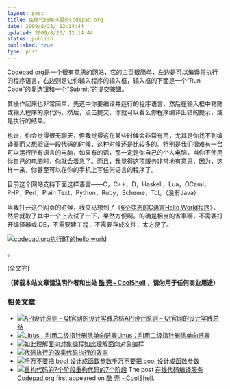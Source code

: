 ```yaml
---
layout: post
title: 在线代码编译服务Codepad.org
date: 2009/8/23/ 12:14:44
updated: 2009/8/23/ 12:14:44
status: publish
published: true
type: post
---
```


Codepad.org是一个很有意思的网站，它的主页很简单，左边是可以编译并执行的程序语言，右边则是让你输入程序的输入框，输入框的下面是一个“Run Code”的复选钮和一个“Submit”的提交按钮。


其操作起来也非常简单，先选中你要编译并运行的程序语言，然后在输入框中粘贴或输入程序的原代码，然后，点击提交，你就可以看么你程序编译出错的提示，或是执行的结果。


也许，你会觉得很无聊天，但我觉得这在某些时候会非常有用，尤其是你找不到编译器而又想验证一段代码的时候，这种时候还是比较多的。特别是我们很难有一台可以运行所有语言的电脑，如果有的话，那一定是你自己的个人电脑，当你不使用你自己的电脑时，你就会着急了。而且，我觉得这项服务非常地有意思，因为，这样一来，你甚至可以在你的手机上写任何语言的程序了。



目前这个网站支持下面这样语言——C，C++，D，Haskell，Lua，OCaml，PHP，Perl，Plain Text，Python，Ruby，Scheme，Tcl。（没有Java）


当我打开这个网页的时候，我立马想到了《[6个变态的C语言Hello World程序](https://coolshell.cn/articles/914.html "作者：耗子  --  521 次点击")》，然后就取了其中一个上去试了一下，果然方便啊。的确是相当的省事啊，不需要打开编译器或IDE，不需要建工程，不需要存成文件，太方便了。


[![codepad.org执行BT的hello world](https://coolshell.cn/wp-content/uploads/2009/08/codepad2.jpg "codepad.org执行BT的hello world")](https://coolshell.cn/wp-content/uploads/2009/08/codepad2.jpg)


。


(全文完)



**（转载本站文章请注明作者和出处 [酷 壳 – CoolShell](https://coolshell.cn/) ，请勿用于任何商业用途）**



### 相关文章

* [![API设计原则 – Qt官网的设计实践总结](https://coolshell.cn/wp-content/uploads/2017/07/api-design-300x278-2-150x150.jpg)](https://coolshell.cn/articles/18024.html)[API设计原则 – Qt官网的设计实践总结](https://coolshell.cn/articles/18024.html)
* [![Linus：利用二级指针删除单向链表](https://coolshell.cn/wp-content/uploads/2013/02/linus_pointer_to_pointer-150x150.jpg)](https://coolshell.cn/articles/8990.html)[Linus：利用二级指针删除单向链表](https://coolshell.cn/articles/8990.html)
* [![如此理解面向对象编程](https://coolshell.cn/wp-content/plugins/wordpress-23-related-posts-plugin/static/thumbs/8.jpg)](https://coolshell.cn/articles/8745.html)[如此理解面向对象编程](https://coolshell.cn/articles/8745.html)
* [![代码执行的效率](https://coolshell.cn/wp-content/uploads/2012/07/muxnt-150x150.jpg)](https://coolshell.cn/articles/7886.html)[代码执行的效率](https://coolshell.cn/articles/7886.html)
* [![千万不要把 bool 设计成函数参数](https://coolshell.cn/wp-content/plugins/wordpress-23-related-posts-plugin/static/thumbs/14.jpg)](https://coolshell.cn/articles/5444.html)[千万不要把 bool 设计成函数参数](https://coolshell.cn/articles/5444.html)
* [![重构代码的7个阶段](https://coolshell.cn/wp-content/uploads/2011/08/538efefbjw1dt8f6ua5rpg-150x150.gif)](https://coolshell.cn/articles/5201.html)[重构代码的7个阶段](https://coolshell.cn/articles/5201.html)
The post [在线代码编译服务Codepad.org](https://coolshell.cn/articles/1310.html) first appeared on [酷 壳 - CoolShell](https://coolshell.cn).